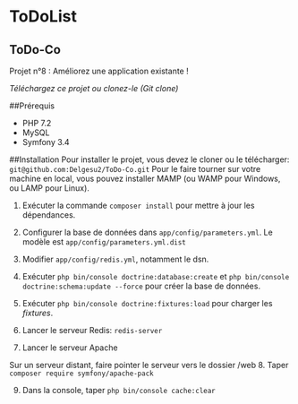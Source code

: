 ToDoList
========
ToDo-Co
-------
Projet n°8 : Améliorez une application existante !

*Téléchargez ce projet ou clonez-le (Git clone)*

##Prérequis
+   PHP 7.2
+   MySQL
+   Symfony 3.4

##Installation
Pour installer le projet, vous devez le cloner ou le télécharger:
`git@github.com:Delgesu2/ToDo-Co.git`
Pour le faire tourner sur votre machine en local, vous pouvez
installer MAMP (ou WAMP pour Windows, ou LAMP pour Linux).

1.  Exécuter la commande `composer install` pour mettre à jour les dépendances.

2. Configurer la base de données dans `app/config/parameters.yml`. Le modèle est `app/config/parameters.yml.dist`

3. Modifier `app/config/redis.yml`, notamment le dsn. 

4.  Exécuter `php bin/console doctrine:database:create` et 
`php bin/console doctrine:schema:update --force` pour créer la base de données.

5.  Exécuter `php bin/console doctrine:fixtures:load` pour charger les *fixtures*.

6.  Lancer le serveur Redis: `redis-server`

7.  Lancer le serveur Apache

Sur un serveur distant, faire pointer le serveur vers le dossier /web
8.  Taper `composer require symfony/apache-pack`

9.  Dans la console, taper `php bin/console cache:clear`